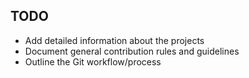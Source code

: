 ## TODO

- Add detailed information about the projects
- Document general contribution rules and guidelines
- Outline the Git workflow/process



